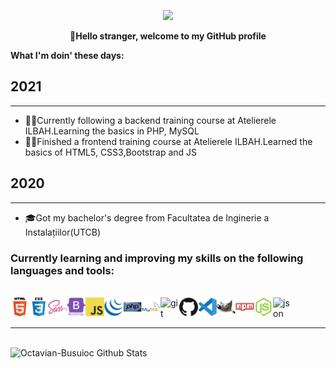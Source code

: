 <p align="center">
<img  src="https://i.ibb.co/02f9q80/welcome-sign.png" width="200px">
<p align="center"><span class="wave">👋</span><b>Hello stranger, welcome to my GitHub profile</b></p>
</p>


<b>What I'm doin' these days:</b>

## 2021

---

<ul>
  <li>👨‍💻Currently following a backend training course at Atelierele ILBAH.Learning the basics in PHP, MySQL</li>
  <li>👨‍💻Finished a frontend training course at Atelierele ILBAH.Learned the basics of HTML5, CSS3,Bootstrap and JS</li>
</ul>

## 2020

---

<ul>
  <li>🎓Got my bachelor's degree from Facultatea de Inginerie a Instalațiilor(UTCB)</li>
</ul>

### Currently learning and improving my skills on the following languages and tools:
<br>
<img align="left" alt="html5" width="30px" src="https://raw.githubusercontent.com/github/explore/80688e429a7d4ef2fca1e82350fe8e3517d3494d/topics/html/html.png"/>
<img align="left" alt="css3" width="30px" src="https://raw.githubusercontent.com/github/explore/80688e429a7d4ef2fca1e82350fe8e3517d3494d/topics/css/css.png"/>
<img align="left" alt="sass" width="30px" src="https://raw.githubusercontent.com/github/explore/80688e429a7d4ef2fca1e82350fe8e3517d3494d/topics/sass/sass.png"/>
<img align="left" alt="bootstrap" width="30px" src="https://raw.githubusercontent.com/devicons/devicon/master/icons/bootstrap/bootstrap-plain-wordmark.svg">
<img align="left" alt="JS" width="30px" src="https://raw.githubusercontent.com/github/explore/80688e429a7d4ef2fca1e82350fe8e3517d3494d/topics/javascript/javascript.png"/>
<img align="left" alt="jquery" width="30px" src="https://raw.githubusercontent.com/devicons/devicon/2ae2a900d2f041da66e950e4d48052658d850630/icons/jquery/jquery-original.svg"/>
<img align="left" alt="php" width="30px" src="https://raw.githubusercontent.com/devicons/devicon/master/icons/php/php-original.svg">
<img align="left" alt="mysql" width="30px" src="https://raw.githubusercontent.com/devicons/devicon/master/icons/mysql/mysql-original-wordmark.svg"/>
<img align="left" alt="git" width="30px" src="https://www.vectorlogo.zone/logos/git-scm/git-scm-icon.svg">
<img align="left" alt="github" width="30px" src="https://raw.githubusercontent.com/github/explore/78df643247d429f6cc873026c0622819ad797942/topics/github/github.png">
<img align="left" alt="vscode" width="30px" src="https://raw.githubusercontent.com/devicons/devicon/2ae2a900d2f041da66e950e4d48052658d850630/icons/vscode/vscode-original.svg">
<img align="left" alt="gimp" width="30px" src="https://raw.githubusercontent.com/devicons/devicon/2ae2a900d2f041da66e950e4d48052658d850630/icons/gimp/gimp-original.svg">
<img align="left" alt="npm" width="30px" src="https://raw.githubusercontent.com/devicons/devicon/2ae2a900d2f041da66e950e4d48052658d850630/icons/npm/npm-original-wordmark.svg">
<img align="left" alt="nodejs" width="30px" src="https://raw.githubusercontent.com/devicons/devicon/2ae2a900d2f041da66e950e4d48052658d850630/icons/nodejs/nodejs-original.svg">
<img align="left" alt="json" width="30px" src="https://cdn.iconscout.com/icon/premium/png-256-thumb/json-file-1821327-1543939.png">


<br>
<br>

---

<br>
<img align="left" alt="Octavian-Busuioc Github Stats" src="https://github-readme-stats.vercel.app/api?username=Octavian-Busuioc&show_icons=true&hide_border=true&border_radius=15&theme=onedark"/>





